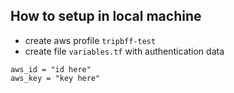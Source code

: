 ## How to setup in local machine
* create aws profile `tripbff-test`
* create file `variables.tf` with authentication data

```
aws_id = "id here"
aws_key = "key here"
```